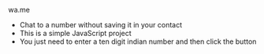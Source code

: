 wa.me
* Chat to a number without saving it in your contact
* This is a simple JavaScript project
* You just need to enter a ten digit indian number and then click the button
 
